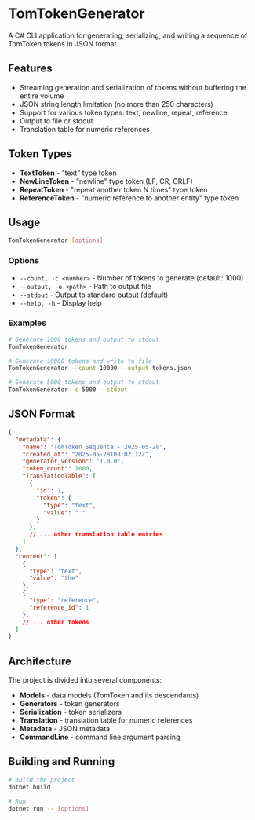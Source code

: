 # TomTokenGenerator

A C# CLI application for generating, serializing, and writing a sequence of TomToken tokens in JSON format.

## Features

- Streaming generation and serialization of tokens without buffering the entire volume
- JSON string length limitation (no more than 250 characters)
- Support for various token types: text, newline, repeat, reference
- Output to file or stdout
- Translation table for numeric references

## Token Types

- **TextToken** - "text" type token
- **NewLineToken** - "newline" type token (LF, CR, CRLF)
- **RepeatToken** - "repeat another token N times" type token
- **ReferenceToken** - "numeric reference to another entity" type token

## Usage

```bash
TomTokenGenerator [options]
```

### Options

- `--count, -c <number>` - Number of tokens to generate (default: 1000)
- `--output, -o <path>` - Path to output file
- `--stdout` - Output to standard output (default)
- `--help, -h` - Display help

### Examples

```bash
# Generate 1000 tokens and output to stdout
TomTokenGenerator

# Generate 10000 tokens and write to file
TomTokenGenerator --count 10000 --output tokens.json

# Generate 5000 tokens and output to stdout
TomTokenGenerator -c 5000 --stdout
```

## JSON Format

```json
{
  "metadata": {
    "name": "TomToken Sequence - 2025-05-28",
    "created_at": "2025-05-28T08:02:12Z",
    "generator_version": "1.0.0",
    "token_count": 1000,
    "TranslationTable": [
      {
        "id": 1,
        "token": {
          "type": "text",
          "value": " "
        }
      },
      // ... other translation table entries
    ]
  },
  "content": [
    {
      "type": "text",
      "value": "the"
    },
    {
      "type": "reference",
      "reference_id": 1
    },
    // ... other tokens
  ]
}
```

## Architecture

The project is divided into several components:

- **Models** - data models (TomToken and its descendants)
- **Generators** - token generators
- **Serialization** - token serializers
- **Translation** - translation table for numeric references
- **Metadata** - JSON metadata
- **CommandLine** - command line argument parsing

## Building and Running

```bash
# Build the project
dotnet build

# Run
dotnet run -- [options]
```
